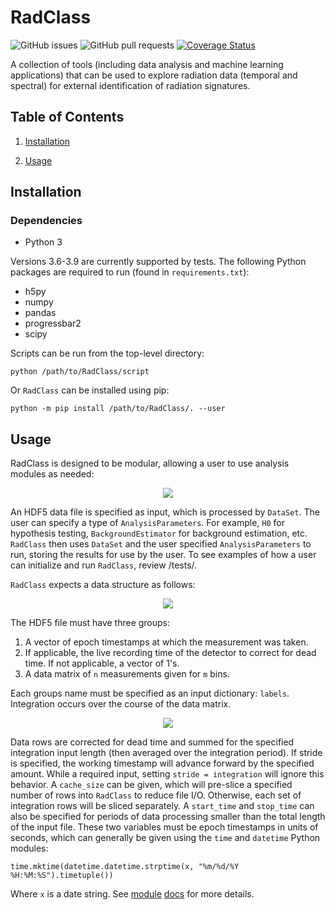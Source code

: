 # RadClass

![GitHub issues](https://img.shields.io/github/issues/cnerg/RadClass)
![GitHub pull requests](https://img.shields.io/github/issues-pr/cnerg/RadClass)
[![Coverage Status](https://coveralls.io/repos/github/CNERG/RadClass/badge.svg?branch=main)](https://coveralls.io/github/CNERG/RadClass?branch=main)

A collection of tools (including data analysis and machine learning applications) that can be used to explore radiation data (temporal and spectral) for external identification of radiation signatures.

## Table of Contents

1. [Installation](#Installation)

2. [Usage](#Usage)

## Installation

### Dependencies

* Python 3

Versions 3.6-3.9 are currently supported by tests. The following Python packages are required to run (found in `requirements.txt`):

* h5py
* numpy
* pandas
* progressbar2
* scipy

Scripts can be run from the top-level directory:

`python /path/to/RadClass/script`

Or `RadClass` can be installed using pip:

`python -m pip install /path/to/RadClass/. --user`

## Usage

RadClass is designed to be modular, allowing a user to use analysis modules as needed:

<p align="center">
  <img src="https://drive.google.com/uc?export=view&id=14RZCOaTmcwKaEjiWHaQeARaxCpx3zAur">
</p>

An HDF5 data file is specified as input, which is processed by `DataSet`. The user can specify a type of `AnalysisParameters`. For example, `H0` for hypothesis testing, `BackgroundEstimator` for background estimation, etc.
`RadClass` then uses `DataSet` and the user specified `AnalysisParameters` to run, storing the results for use by the user.
To see examples of how a user can initialize and run `RadClass`, review /tests/.

`RadClass` expects a data structure as follows:

<p align="center">
  <img src="https://drive.google.com/uc?export=view&id=1RQM7Ipy1h4zOBaZlpsVTmIpt_mymwFea">
</p>

The HDF5 file must have three groups:

1. A vector of epoch timestamps at which the measurement was taken.
2. If applicable, the live recording time of the detector to correct for dead time. If not applicable, a vector of 1's.
3. A data matrix of `n` measurements given for `m` bins.

Each groups name must be specified as an input dictionary: `labels`. Integration occurs over the course of the data matrix.

<p align="center">
  <img src="https://drive.google.com/uc?export=view&id=1mWrsb00dr0gBYiuBcNtaC2qkzbt5FXpF">
</p>

Data rows are corrected for dead time and summed for the specified integration input length (then averaged over the integration period).
If stride is specified, the working timestamp will advance forward by the specified amount. While a required input, setting `stride = integration` will ignore this behavior.
A `cache_size` can be given, which will pre-slice a specified number of rows into `RadClass` to reduce file I/O. Otherwise, each set of integration rows will be sliced separately.
A `start_time` and `stop_time` can also be specified for periods of data processing smaller than the total length of the input file. These two variables must be epoch timestamps in
units of seconds, which can generally be given using the `time` and `datetime` Python modules:

`time.mktime(datetime.datetime.strptime(x, "%m/%d/%Y %H:%M:%S").timetuple())`

Where `x` is a date string. See [module](https://docs.python.org/3/library/time.html) [docs](https://docs.python.org/3/library/datetime.html) for more details.
